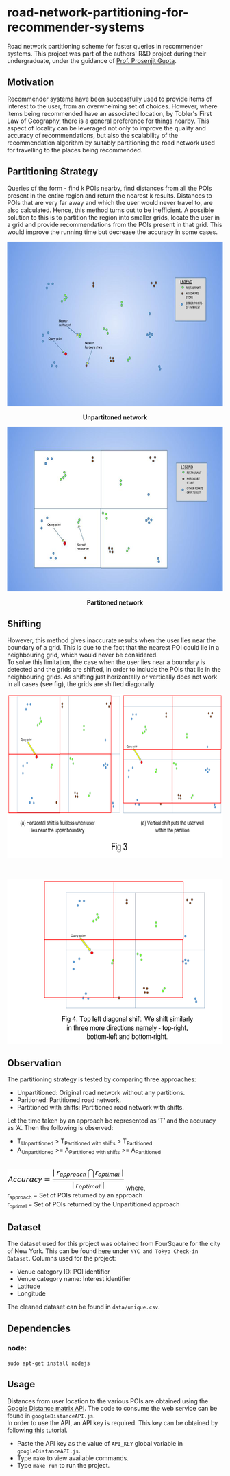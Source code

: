 # road-network-partitioning-for-recommender-systems
Road network partitioning scheme for faster queries in recommender systems.
This project was part of the authors' R&D project during their undergraduate, under the guidance of [Prof. Prosenjit Gupta](https://sites.google.com/site/prosenjitgupta/).

## Motivation
Recommender systems have been successfully used to provide items of interest to the user, from an overwhelming set of choices. 
However, where items being recommended have an associated location, by Tobler's First Law of Geography, there is a general 
preference for things nearby. This aspect of locality can be leveraged not only to improve the quality and accuracy of 
recommendations, but also the scalability of the recommendation algorithm by suitably partitioning the road network used 
for travelling to the places being recommended.


## Partitioning Strategy
Queries of the form - find k POIs nearby, find distances from all the POIs present in the entire region and return the nearest 
k results. Distances to POIs that are very far away and which the user would never travel to, are also calculated. Hence, this 
method turns out to be inefficient. A possible solution to this is to partition the region into smaller grids, locate the user in a 
grid and provide recommendations from the POIs present in that grid. This would improve the running time but decrease the accuracy
in some cases.

<p align="center">
<img height=384 src="https://github.com/piyush-jaiswal/road-network-partitioning-for-recommender-systems/blob/master/docs/unpartitioned.jpg">
</p>

<p align="center"><b>Unpartitoned network</b></p>

<p align="center">
<img height=384 src="https://github.com/piyush-jaiswal/road-network-partitioning-for-recommender-systems/blob/master/docs/partitioned.jpg">
</p>

<p align="center"><b>Partitoned network</b></p>


## Shifting
However, this method gives inaccurate results when the user lies near the boundary of a grid. This is due to the fact that 
the nearest POI could lie in a neighbouring grid, which would never be considered.<br>
To solve this limitation, the case when the user lies near a boundary is detected and the grids are shifted, in order to include the POIs 
that lie in the neighbouring grids. As shifting just horizontally or vertically does not work in all cases (see fig), the grids are 
shifted diagonally.

<p align="center">
<img height=384 src="https://github.com/piyush-jaiswal/road-network-partitioning-for-recommender-systems/blob/master/docs/horizontal_shift.png">
</p>

<br>
<p align="center">
<img height=384 src="https://github.com/piyush-jaiswal/road-network-partitioning-for-recommender-systems/blob/master/docs/diagonal_shift.png">
</p>

## Observation
The partitioning strategy is tested by comparing three approaches:
- Unpartitioned: Original road network without any partitions.
- Paritioned: Partitioned road network.
- Partitioned with shifts: Partitioned road network with shifts.

Let the time taken by an approach be represented as ‘T’ and the accuracy as ‘A’. Then the following is observed:
- T<sub>Unpartitioned</sub> > T<sub>Partitioned with shifts</sub> > T<sub>Partitioned</sub>
- A<sub>Unpartitioned</sub> >= A<sub>Partitioned with shifts</sub> >= A<sub>Partitioned</sub>

<br>
<img src="https://github.com/piyush-jaiswal/road-network-partitioning-for-recommender-systems/blob/master/docs/accuracy.jpg">
where,<br>
r<sub>approach</sub> = Set of POIs returned by an approach<br>
r<sub>optimal</sub> = Set of POIs returned by the Unpartitioned approach


## Dataset
The dataset used for this project was obtained from FourSqaure for the city of New York. This can be found [here](https://sites.google.com/site/yangdingqi/home/foursquare-dataset) under ```NYC and Tokyo Check-in Dataset```. 
Columns used for the project:
- Venue category ID: POI identifier
- Venue category name: Interest identifier
- Latitude
- Longitude

The cleaned dataset can be found in ```data/unique.csv```.

## Dependencies
### node: <br>
```sudo apt-get install nodejs```


## Usage
Distances from user location to the various POIs are obtained using the [Google Distance matrix API](https://developers.google.com/maps/documentation/distance-matrix/start).
The code to consume the web service can be found in ```googleDistanceAPI.js```.<br>
In order to use the API, an API key is required. 
This key can be obtained by following [this](https://developers.google.com/maps/documentation/distance-matrix/get-api-key) tutorial.

- Paste the API key as the value of ```API_KEY``` global variable in ```googleDistanceAPI.js```.
- Type ```make``` to view available commands.
- Type ```make run``` to run the project.
